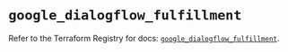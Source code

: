 # `google_dialogflow_fulfillment`

Refer to the Terraform Registry for docs: [`google_dialogflow_fulfillment`](https://registry.terraform.io/providers/hashicorp/google-beta/6.9.0/docs/resources/google_dialogflow_fulfillment).
